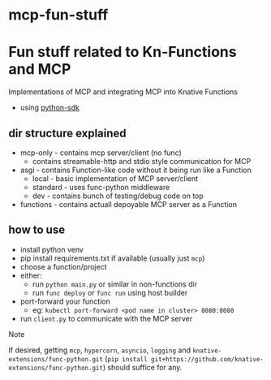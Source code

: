 # mcp-fun-stuff

# Fun stuff related to Kn-Functions and MCP

Implementations of MCP and integrating MCP into Knative Functions

- using [python-sdk](https://github.com/modelcontextprotocol/python-sdk)

## dir structure explained
- mcp-only - contains mcp server/client (no func)
    - contains streamable-http and stdio style communication for MCP
- asgi - contains Function-like code without it being run like a Function
    - local - basic implementation of MCP server/client
    - standard - uses func-python middleware
    - dev - contains bunch of testing/debug code on top
- functions - contains actuall depoyable MCP server as a Function

## how to use
- install python venv
- pip install requirements.txt if available (usually just `mcp`)
- choose a function/project
- either:
    - run `python main.py` or similar in non-functions dir
    - run `func deploy` or `func run` using host builder
- port-forward your function
    - eg: `kubectl port-forward <pod name in cluster> 8080:8080`
- run `client.py` to communicate with the MCP server

> [!Note]
> If desired, getting `mcp`, `hypercorn`, `asyncio`, `logging` and 
> `knative-extensions/func-python.git` 
> (`pip install git+https://github.com/knative-extensions/func-python.git`)
> should suffice for any.
